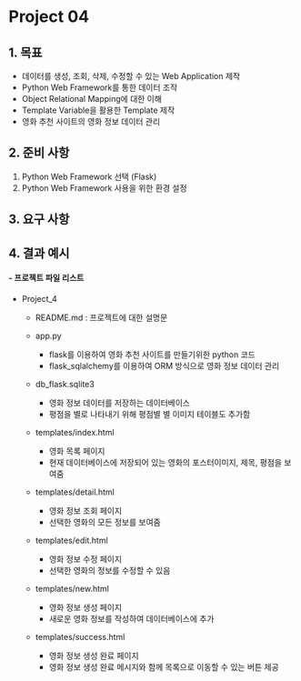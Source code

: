 # Project 04

## 1. 목표
- 데이터를 생성, 조회, 삭제, 수정할 수 있는 Web Application 제작
- Python Web Framework를 통한 데이터 조작
- Object Relational Mapping에 대한 이해
- Template Variable을 활용한 Template 제작
- 영화 추천 사이트의 영화 정보 데이터 관리

## 2. 준비 사항
1. Python Web Framework 선택 (Flask)
2. Python Web Framework 사용을 위한 환경 설정

## 3. 요구 사항

## 4. 결과 예시

#### - 프로젝트 파일 리스트
- Project_4
    - README.md : 프로젝트에 대한 설명문  
    - app.py
    	- flask를 이용하여 영화 추천 사이트를 만들기위한 python 코드
    	- flask_sqlalchemy를 이용하여 ORM 방식으로 영화 정보 데이터 관리
    
	- db_flask.sqlite3
		- 영화 정보 데이터를 저장하는 데이터베이스
		- 평점을 별로 나타내기 위해 평점별 별 이미지 테이블도 추가함
	
    - templates/index.html
    	- 영화 목록 페이지
    	- 현재 데이터베이스에 저장되어 있는 영화의 포스터이미지, 제목, 평점을 보여줌

    - templates/detail.html
        - 영화 정보 조회 페이지
    	- 선택한 영화의 모든 정보를 보여줌

    - templates/edit.html
        - 영화 정보 수정 페이지
    	- 선택한 영화의 정보를 수정할 수 있음

    - templates/new.html
        - 영화 정보 생성 페이지
        - 새로운 영화 정보를 작성하여 데이터베이스에 추가

    - templates/success.html
        - 영화 정보 생성 완료 페이지
        - 영화 정보 생성 완료 메시지와 함께 목록으로 이동할 수 있는 버튼 제공